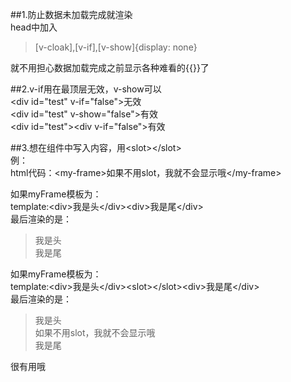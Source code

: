 ##1.防止数据未加载完成就渲染  
head中加入  

>[v-cloak],[v-if],[v-show]{display: none}  

就不用担心数据加载完成之前显示各种难看的{{}}了  

##2.v-if用在最顶层无效，v-show可以  
&lt;div id="test" v-if="false"></div>无效  
&lt;div id="test" v-show="false"></div>有效  
&lt;div id="test">&lt;div v-if="false"></div></div>有效  

##3.想在组件中写入内容，用&lt;slot>&lt;/slot>  
例：  
html代码：&lt;my-frame>如果不用slot，我就不会显示哦&lt;/my-frame>  

如果myFrame模板为：  
template:&lt;div>我是头&lt;/div>&lt;div>我是尾&lt;/div>  
最后渲染的是：  
>我是头  
>我是尾  

如果myFrame模板为：  
template:&lt;div>我是头&lt;/div>&lt;slot>&lt;/slot>&lt;div>我是尾&lt;/div>  
最后渲染的是：  
>我是头  
>如果不用slot，我就不会显示哦  
>我是尾  

很有用哦
